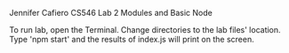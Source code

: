 Jennifer Cafiero
CS546 Lab 2
Modules and Basic Node

To run lab, open the Terminal. Change directories to the lab files' location. Type 'npm start' and the results of index.js will print on the screen.
